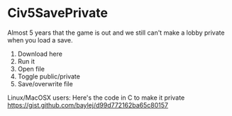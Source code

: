 # Civ5SavePrivate

Almost 5 years that the game is out and we still can't make a lobby private when you load a save.

1) Download here
2) Run it
3) Open file
4) Toggle public/private
5) Save/overwrite file 


Linux/MacOSX users: Here's the code in C to make it private https://gist.github.com/baylej/d99d772162ba65c80157